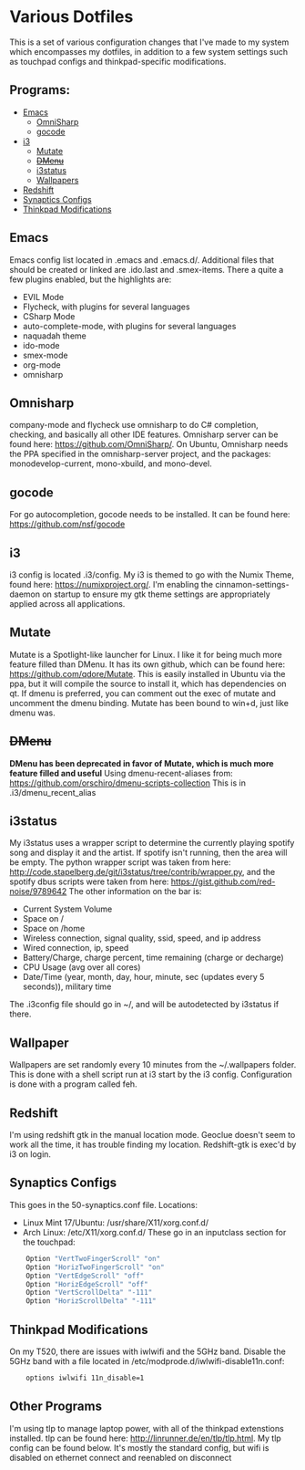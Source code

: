 # Various Dotfiles
This is a set of various configuration changes that I've made to my system which encompasses my dotfiles, in addition to a few system settings such as touchpad configs and thinkpad-specific modifications.

## Programs:
* [Emacs](#emacs)
  * [OmniSharp](#omnisharp)
  * [gocode](#gocode)
* [i3](#i3)
  * [Mutate](#mutate)
  * ~~[DMenu](#dmenu)~~
  * [i3status](#i3status)
  * [Wallpapers](#wallpaper)
* [Redshift](#redshift)
* [Synaptics Configs](#synaptics-configs)
* [Thinkpad Modifications](#thinkpad-modifications)

## Emacs
Emacs config list located in .emacs and .emacs.d/. Additional files that should be created or linked are .ido.last and .smex-items. There a quite a few plugins enabled, but the highlights are:
* EVIL Mode
* Flycheck, with plugins for several languages
* CSharp Mode
* auto-complete-mode, with plugins for several languages
* naquadah theme
* ido-mode
* smex-mode
* org-mode
* omnisharp

## Omnisharp
company-mode and flycheck use omnisharp to do C# completion, checking, and basically all other IDE features. Omnisharp server can be found here: https://github.com/OmniSharp/. On Ubuntu, Omnisharp needs the PPA specified in the omnisharp-server project, and the packages: monodevelop-current, mono-xbuild, and mono-devel.

## gocode
For go autocompletion, gocode needs to be installed. It can be found here: https://github.com/nsf/gocode

## i3 
i3 config is located .i3/config. My i3 is themed to go with the Numix Theme, found here: https://numixproject.org/. I'm enabling the cinnamon-settings-daemon on startup to ensure my gtk theme settings are appropriately applied across all applications.

## Mutate
Mutate is a Spotlight-like launcher for Linux. I like it for being much more feature filled than DMenu. It has its own github, which can be found here: https://github.com/qdore/Mutate. This is easily installed in Ubuntu via the ppa, but it will compile the source to install it, which has dependencies on qt. If dmenu is preferred, you can comment out the exec of mutate and uncomment the dmenu binding. Mutate has been bound to win+d, just like dmenu was.

## ~~DMenu~~
**DMenu has been deprecated in favor of Mutate, which is much more feature filled and useful**
Using dmenu-recent-aliases from: https://github.com/orschiro/dmenu-scripts-collection
This is in .i3/dmenu_recent_alias

## i3status 
My i3status uses a wrapper script to determine the currently playing spotify song and display it and the artist. If spotify isn't running, then the area will be empty. The python wrapper script was taken from here: http://code.stapelberg.de/git/i3status/tree/contrib/wrapper.py, and the spotify dbus scripts were taken from here: https://gist.github.com/red-noise/9789642
The other information on the bar is:
* Current System Volume
* Space on /
* Space on /home
* Wireless connection, signal quality, ssid, speed, and ip address
* Wired connection, ip, speed
* Battery/Charge, charge percent, time remaining (charge or decharge)
* CPU Usage (avg over all cores)
* Date/Time (year, month, day, hour, minute, sec (updates every 5 seconds)), military time

The .i3config file should go in ~/, and will be autodetected by i3status if there.

## Wallpaper
Wallpapers are set randomly every 10 minutes from the ~/.wallpapers folder. This is done with a shell script run at i3 start by the i3 config. Configuration is done with a program called feh.

## Redshift
I'm using redshift gtk in the manual location mode. Geoclue doesn't seem to work all the time, it has trouble finding my location. Redshift-gtk is exec'd by i3 on login.

## Synaptics Configs
This goes in the 50-synaptics.conf file.
Locations:
* Linux Mint 17/Ubuntu: /usr/share/X11/xorg.conf.d/
* Arch Linux: /etc/X11/xorg.conf.d/
These go in an inputclass section for the touchpad:
```bash
	Option "VertTwoFingerScroll" "on"
	Option "HorizTwoFingerScroll" "on"
	Option "VertEdgeScroll" "off"
	Option "HorizEdgeScroll" "off"
	Option "VertScrollDelta" "-111"
	Option "HorizScrollDelta" "-111"
```

## Thinkpad Modifications
On my T520, there are issues with iwlwifi and the 5GHz band. Disable the 5GHz band with a file located in /etc/modprode.d/iwlwifi-disable11n.conf:
```bash
	options iwlwifi 11n_disable=1
```

## Other Programs
I'm using tlp to manage laptop power, with all of the thinkpad extenstions installed. tlp can be found here: http://linrunner.de/en/tlp/tlp.html. My tlp config can be found below. It's mostly the standard config, but wifi is disabled on ethernet connect and reenabled on disconnect
